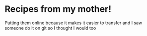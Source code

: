# Recipes from my mother!

Putting them online because it makes it easier to transfer and I saw someone do
it on git so I thought I would too

